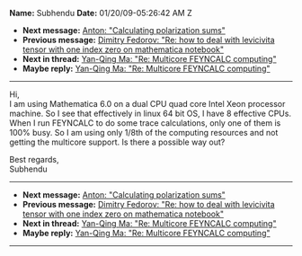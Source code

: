 **Name:** Subhendu
**Date:** 01/20/09-05:26:42 AM Z

  - **Next message:** [Anton: "Calculating polarization
    sums"](0540.html)
  - **Previous message:** [Dimitry Fedorov: "Re: how to deal with
    levicivita tensor with one index zero on mathematica
    notebook"](0538.html)
  - **Next in thread:** [Yan-Qing Ma: "Re: Multicore FEYNCALC
    computing"](0542.html)
  - **Maybe reply:** [Yan-Qing Ma: "Re: Multicore FEYNCALC
    computing"](0542.html)

-----

Hi,  
I am using Mathematica 6.0 on a dual CPU quad core Intel Xeon processor
machine. So I see that effectively in linux 64 bit OS, I have 8
effective CPUs. When I run FEYNCALC to do some trace calculations, only
one of them is 100% busy. So I am using only 1/8th of the computing
resources and not getting the multicore support. Is there a possible way
out?  

Best regards,  
Subhendu  

-----

  - **Next message:** [Anton: "Calculating polarization
    sums"](0540.html)
  - **Previous message:** [Dimitry Fedorov: "Re: how to deal with
    levicivita tensor with one index zero on mathematica
    notebook"](0538.html)
  - **Next in thread:** [Yan-Qing Ma: "Re: Multicore FEYNCALC
    computing"](0542.html)
  - **Maybe reply:** [Yan-Qing Ma: "Re: Multicore FEYNCALC
    computing"](0542.html)

-----

